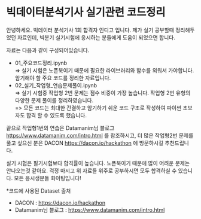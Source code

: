 # 빅데이터분석기사 실기관련 코드정리

안녕하세요. 빅데이터 분석기사 1회 합격자 인디고 입니다.
제가 실기 공부할때 정리해두었던 자료인데, 빅분기 실기시험에 응시하는 분들에게 도움이 되었으면 합니다.

자료는 다음과 같이 구성되어있습니다.
- 01_주요코드정리.ipynb \
  => 실기 시험은 노픈북이기 때문에 필요한 라이브러리와 함수를 외워서 가야합니다. 암기해야 할 주요 코드를 정리한 자료입니다.
- 02_실기_작업형_연습문제풀이.ipynb \
  => 실기 시험중 작업형 2번 문제는 점수 비중이 가장 높습니다. 작업형 2번 유형의 다양한 문제 풀이를 정리하였습니다. \
  => 모든 코드는 최대한 간결하고 암기하기 쉬운 코드 구조로 작성하여 파이썬 초보자도 합격 할 수 있도록 했습니다.

끝으로 작업형1번의 연습은 Datamanim님 블로그 https://www.datamanim.com/intro.html 를 참조하시고,
더 많은 작업형2번 문제를 풀고 싶으신 분은 DACON https://dacon.io/hackathon 에 방문하시길 추천드립니다.

실기 시험은 필기시험보다 합격률이 높습니다. 노픈북이기 때문에 많이 어려운 문제는 안나오는것 같아요. 걱정 마시고 위 자료들 위주로 공부하시면 모두 합격하실 수 있습니다. 모든 응시생분들 화이팅입니다!

*코드에 사용된 Dataset 출처
 - DACON : https://dacon.io/hackathon
 - Datamanim님 블로그 : https://www.datamanim.com/intro.html
